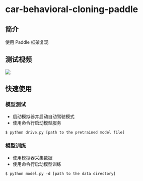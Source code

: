 # car-behavioral-cloning-paddle
## 简介
使用 Paddle 框架复现

## 测试视频
![](https://img-blog.csdnimg.cn/f11007092340466e8a64155ce0283141.gif)

## 快速使用
### 模型测试
* 启动模拟器并启动自动驾驶模式
* 使用命令行启动模型服务
```shell
$ python drive.py [path to the pretrained model file]
```

### 模型训练
* 使用模拟器采集数据
* 使用命令行启动模型训练
```shell
$ python model.py -d [path to the data directory]
```